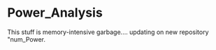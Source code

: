 # Power_Analysis

This stuff is memory-intensive garbage.... updating on new repository "num_Power.
